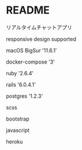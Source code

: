 # README

リアルタイムチャットアプリ

responsive design supported

macOS BigSur '11.6.1'
  
docker-compose '3'

ruby '2.6.4'
  
rails '6.0.4.1'
  
postgres '1.2.3'
  
scss 
  
bootstrap
  
javascript
  
heroku
  

